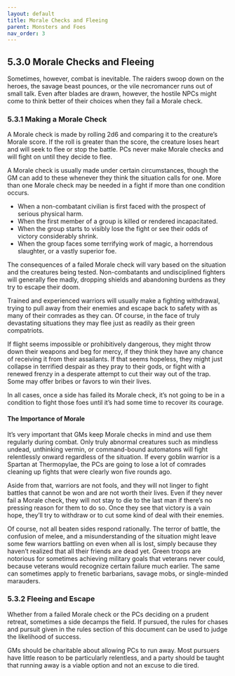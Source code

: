 ```yaml
---
layout: default
title: Morale Checks and Fleeing
parent: Monsters and Foes
nav_order: 3
---
```


## 5.3.0 Morale Checks and Fleeing

Sometimes, however, combat is inevitable.
The raiders swoop down on the heroes, the savage beast pounces, or the vile necromancer runs out of small talk.
Even after blades are drawn, however, the hostile NPCs might come to think better of their choices when they fail a Morale check.

### 5.3.1 Making a Morale Check

A Morale check is made by rolling 2d6 and comparing it to the creature’s Morale score.
If the roll is greater than the score, the creature loses heart and will seek to flee or stop the battle.
PCs never make Morale checks and will fight on until they decide to flee.

A Morale check is usually made under certain circumstances, though the GM can add to these whenever they think the situation calls for one.
More than one Morale check may be needed in a fight if more than one condition occurs.

- When a non-combatant civilian is first faced with the prospect of serious physical harm.
- When the first member of a group is killed or rendered incapacitated.
- When the group starts to visibly lose the fight or see their odds of victory considerably shrink.
- When the group faces some terrifying work of magic, a horrendous slaughter, or a vastly superior foe.

The consequences of a failed Morale check will vary based on the situation and the creatures being tested.
Non-combatants and undisciplined fighters will generally flee madly, dropping shields and abandoning burdens as they try to escape their doom.

Trained and experienced warriors will usually make a fighting withdrawal, trying to pull away from their enemies and escape back to safety with as many of their comrades as they can.
Of course, in the face of truly devastating situations they may flee just as readily as their green compatriots.

If flight seems impossible or prohibitively dangerous, they might throw down their weapons and beg for mercy, if they think they have any chance of receiving it from their assailants.
If that seems hopeless, they might just collapse in terrified despair as they pray to their gods, or fight with a renewed frenzy in a desperate attempt to cut their way out of the trap.
Some may offer bribes or favors to win their lives.

In all cases, once a side has failed its Morale check, it’s not going to be in a condition to fight those foes until it’s had some time to recover its courage.

#### The Importance of Morale

It’s very important that GMs keep Morale checks in mind and use them regularly during combat.
Only truly abnormal creatures such as mindless undead, unthinking vermin, or command-bound automatons will fight relentlessly onward regardless of the situation.
If every goblin warrior is a Spartan at Thermopylae, the PCs are going to lose a lot of comrades cleaning up fights that were clearly won five rounds ago.

Aside from that, warriors are not fools, and they will not linger to fight battles that cannot be won and are not worth their lives.
Even if they never fail a Morale check, they will not stay to die to the last man if there’s no pressing reason for them to do so.
Once they see that victory is a vain hope, they’ll try to withdraw or to cut some kind of deal with their enemies.

Of course, not all beaten sides respond rationally.
The terror of battle, the confusion of melee, and a misunderstanding of the situation might leave some few warriors battling on even when all is lost, simply because they haven’t realized that all their friends are dead yet.
Green troops are notorious for sometimes achieving military goals that veterans never could, because veterans would recognize certain failure much earlier.
The same can sometimes apply to frenetic barbarians, savage mobs, or single-minded marauders.

### 5.3.2 Fleeing and Escape

Whether from a failed Morale check or the PCs deciding on a prudent retreat, sometimes a side decamps the field.
If pursued, the rules for chases and pursuit given in the rules section of this document can be used to judge the likelihood of success.

GMs should be charitable about allowing PCs to run away.
Most pursuers have little reason to be particularly relentless, and a party should be taught that running away is a viable option and not an excuse to die tired.
